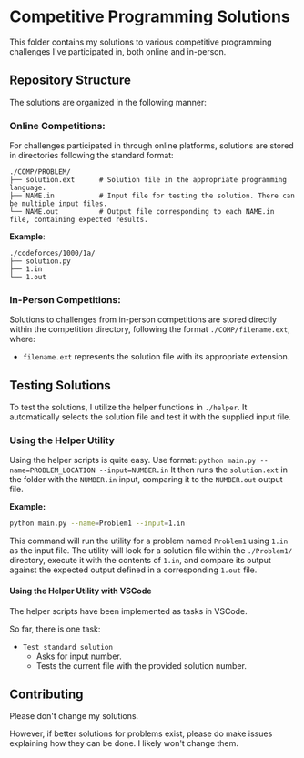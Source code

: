 # Competitive Programming Solutions

This folder contains my solutions to various competitive programming challenges I've participated in, both online and in-person.

## Repository Structure

The solutions are organized in the following manner:

### Online Competitions:

For challenges participated in through online platforms, solutions are stored in directories following the standard format:

```
./COMP/PROBLEM/
├── solution.ext      # Solution file in the appropriate programming language.
├── NAME.in           # Input file for testing the solution. There can be multiple input files.
└── NAME.out          # Output file corresponding to each NAME.in file, containing expected results.
```

**Example**:

```
./codeforces/1000/1a/
├── solution.py
├── 1.in
└── 1.out
```

### In-Person Competitions:

Solutions to challenges from in-person competitions are stored directly within the competition directory, following the format `./COMP/filename.ext`, where:

- `filename.ext` represents the solution file with its appropriate extension.

## Testing Solutions

To test the solutions, I utilize the helper functions in `./helper`. It automatically selects the solution file and test it with the supplied input file.

### Using the Helper Utility

Using the helper scripts is quite easy. Use format: `python main.py --name=PROBLEM_LOCATION --input=NUMBER.in` It then runs the `solution.ext` in the folder with the `NUMBER.in` input, comparing it to the `NUMBER.out` output file.

**Example:**
```sh
python main.py --name=Problem1 --input=1.in
```

This command will run the utility for a problem named `Problem1` using `1.in` as the input file. The utility will look for a solution file within the `./Problem1/` directory, execute it with the contents of `1.in`, and compare its output against the expected output defined in a corresponding `1.out` file.

#### Using the Helper Utility with VSCode

The helper scripts have been implemented as tasks in VSCode. 

So far, there is one task:

- `Test standard solution`
    - Asks for input number.
    - Tests the current file with the provided solution number.

## Contributing

Please don't change my solutions.

However, if better solutions for problems exist, please do make issues explaining how they can be done. I likely won't change them.
